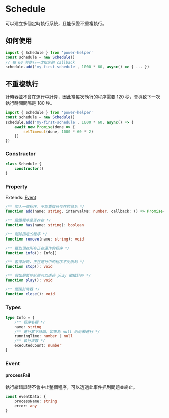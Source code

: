 # Schedule

可以建立多個定時執行系統，且能保證不重複執行。

## 如何使用

```ts
import { Schedule } from 'power-helper'
const schedule = new Schedule()
// 每 60 秒執行一次指定的 callback
schedule.add('my-first-schedule', 1000 * 60, async() => { ... })
```

## 不重複執行

計時器並不會在運行中計算，因此當每次執行的程序需要 120 秒，會導致下一次執行時間間隔是 180 秒。

```ts
import { Schedule } from 'power-helper'
const schedule = new Schedule()
schedule.add('my-first-schedule', 1000 * 60, async() => {
    await new Promise(done => {
        setTimeout(done, 1000 * 60 * 2)
    })
})
```

### Constructor

```ts
class Schedule {
    constructor()
}
```

### Property

Extends: [Event](./event.md)

```ts
/** 加入一個程序，不能重複已存在的命名 */
function add(name: string, intervalMs: number, callback: () => Promise<any>): void

/** 驗證程序是否存在 */
function has(name: string): boolean

/** 刪除指定的程序 */
function remove(name: string): void

/** 獲取現在所有正在運作的程序 */
function info(): Info[]

/** 暫停計時，正在運行中的程序不受限制 */
function stop(): void

/** 假如是暫停狀態可以透過 play 繼續計時 */
function play(): void

/** 關閉計時器 */
function close(): void
```

### Types

```ts
type Info = {
    /** 程序名稱 */
    name: string
    /** 運行當下時間，如果為 null 則尚未運行 */
    runningTime: number | null
    /** 執行次數 */
    executedCount: number
}
```

### Event

#### processFail

執行緒錯誤時不會中止整個程序，可以透過此事件抓到問題並終止。

```ts
const eventData: {
    processName: string
    error: any
}
```
